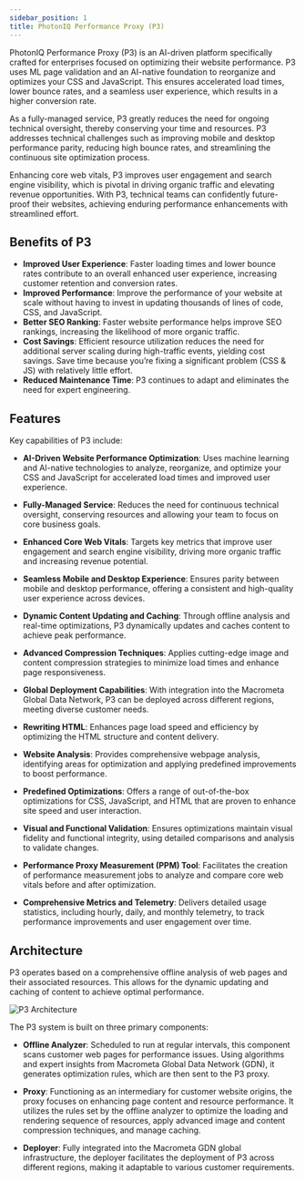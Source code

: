 ```yaml
---
sidebar_position: 1
title: PhotonIQ Performance Proxy (P3)
---
```


PhotonIQ Performance Proxy (P3) is an AI-driven platform specifically crafted for enterprises focused on optimizing their website performance. P3 uses ML page validation and an AI-native foundation to reorganize and optimizes your CSS and JavaScript. This ensures accelerated load times, lower bounce rates, and a seamless user experience, which results in a higher conversion rate.

As a fully-managed service, P3 greatly reduces the need for ongoing technical oversight, thereby conserving your time and resources. P3 addresses technical challenges such as improving mobile and desktop performance parity, reducing high bounce rates, and streamlining the continuous site optimization process.

Enhancing core web vitals, P3 improves user engagement and search engine visibility, which is pivotal in driving organic traffic and elevating revenue opportunities. With P3, technical teams can confidently future-proof their websites, achieving enduring performance enhancements with streamlined effort.

## Benefits of P3

- **Improved User Experience**: Faster loading times and lower bounce rates contribute to an overall enhanced user experience, increasing customer retention and conversion rates.
- **Improved Performance**: Improve the performance of your website at scale without having to invest in updating thousands of lines of code, CSS, and JavaScript.
- **Better SEO Ranking**: Faster website performance helps improve SEO rankings, increasing the likelihood of more organic traffic.
- **Cost Savings**: Efficient resource utilization reduces the need for additional server scaling during high-traffic events, yielding cost savings. Save time because you’re fixing a significant problem (CSS & JS) with relatively little effort.
- **Reduced Maintenance Time**: P3 continues to adapt and eliminates the need for expert engineering.

## Features​

Key capabilities of P3 include:

- **AI-Driven Website Performance Optimization**: Uses machine learning and AI-native technologies to analyze, reorganize, and optimize your CSS and JavaScript for accelerated load times and improved user experience.

- **Fully-Managed Service**: Reduces the need for continuous technical oversight, conserving resources and allowing your team to focus on core business goals.

- **Enhanced Core Web Vitals**: Targets key metrics that improve user engagement and search engine visibility, driving more organic traffic and increasing revenue potential.

- **Seamless Mobile and Desktop Experience**: Ensures parity between mobile and desktop performance, offering a consistent and high-quality user experience across devices.

- **Dynamic Content Updating and Caching**: Through offline analysis and real-time optimizations, P3 dynamically updates and caches content to achieve peak performance.

- **Advanced Compression Techniques**: Applies cutting-edge image and content compression strategies to minimize load times and enhance page responsiveness.

- **Global Deployment Capabilities**: With integration into the Macrometa Global Data Network, P3 can be deployed across different regions, meeting diverse customer needs.

- **Rewriting HTML**: Enhances page load speed and efficiency by optimizing the HTML structure and content delivery.

- **Website Analysis**: Provides comprehensive webpage analysis, identifying areas for optimization and applying predefined improvements to boost performance.

- **Predefined Optimizations**: Offers a range of out-of-the-box optimizations for CSS, JavaScript, and HTML that are proven to enhance site speed and user interaction.

- **Visual and Functional Validation**: Ensures optimizations maintain visual fidelity and functional integrity, using detailed comparisons and analysis to validate changes.

- **Performance Proxy Measurement (PPM) Tool**: Facilitates the creation of performance measurement jobs to analyze and compare core web vitals before and after optimization.

- **Comprehensive Metrics and Telemetry**: Delivers detailed usage statistics, including hourly, daily, and monthly telemetry, to track performance improvements and user engagement over time.

## Architecture

P3 operates based on a comprehensive offline analysis of web pages and their associated resources. This allows for the dynamic updating and caching of content to achieve optimal performance.

![P3 Architecture](/img/photoniq/p3/p3-architecture.png)

The P3 system is built on three primary components:

- **Offline Analyzer**: Scheduled to run at regular intervals, this component scans customer web pages for performance issues. Using algorithms and expert insights from Macrometa Global Data Network (GDN), it generates optimization rules, which are then sent to the P3 proxy.

- **Proxy**: Functioning as an intermediary for customer website origins, the proxy focuses on enhancing page content and resource performance. It utilizes the rules set by the offline analyzer to optimize the loading and rendering sequence of resources, apply advanced image and content compression techniques, and manage caching.

- **Deployer**: Fully integrated into the Macrometa GDN global infrastructure, the deployer facilitates the deployment of P3 across different regions, making it adaptable to various customer requirements.
